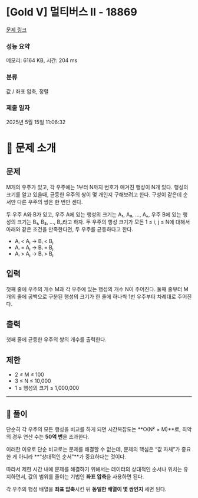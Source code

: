 # [Gold V] 멀티버스 Ⅱ - 18869 

[문제 링크](https://www.acmicpc.net/problem/18869) 

### 성능 요약

메모리: 6164 KB, 시간: 204 ms

### 분류

값 / 좌표 압축, 정렬

### 제출 일자

2025년 5월 15일 11:06:32

# 📝 문제 소개

## 문제

M개의 우주가 있고, 각 우주에는 1부터 N까지 번호가 매겨진 행성이 N개 있다. 행성의 크기를 알고 있을때, 균등한 우주의 쌍이 몇 개인지 구해보려고 한다. 구성이 같은데 순서만 다른 우주의 쌍은 한 번만 센다.

두 우주 A와 B가 있고, 우주 A에 있는 행성의 크기는 A**₁**, A**₂**, ..., Aₙ, 우주 B에 있는 행성의 크기는 B**₁**, B**₂**, ..., Bₙ라고 하자. 두 우주의 행성 크기가 모든 1 ≤ i, j ≤ N에 대해서 아래와 같은 조건을 만족한다면, 두 우주를 균등하다고 한다.

- Aᵢ < Aⱼ → Bᵢ < Bⱼ
- Aᵢ = Aⱼ → Bᵢ = Bⱼ
- Aᵢ > Aⱼ → Bᵢ > Bⱼ

## 입력

첫째 줄에 우주의 개수 M과 각 우주에 있는 행성의 개수 N이 주어진다. 둘째 줄부터 M개의 줄에 공백으로 구분된 행성의 크기가 한 줄에 하나씩 1번 우주부터 차례대로 주어진다.

## 출력

첫째 줄에 균등한 우주의 쌍의 개수를 출력한다.

## 제한

- 2 ≤ M ≤ 100
- 3 ≤ N ≤ 10,000
- 1 ≤ 행성의 크기 ≤ 1,000,000

---

## 🧩 풀이

단순히 각 우주의 모든 행성을 비교를 하게 되면 시간복잡도는 **O(N² × M)**로, 최악의 경우 연산 수는 **50억 번**을 초과한다.

이러한 이유로 단순 비교로는 문제를 해결할 수 없는데, 문제의 핵심은 “값 자체”가 중요한 게 아니라 **“상대적인 순서”**가 중요하다는 것이다.

따라서 제한 시간 내에 문제를 해결하기 위해서는 데이터의 상대적인 순서나 위치는 유지하면서, 값의 범위를 줄이는 기법인 **좌표 압축**을 사용하면 된다.

각 우주의 행성 배열을 **좌표 압축**시킨 뒤 **동일한 배열이 몇 쌍인지** 세면 된다.
